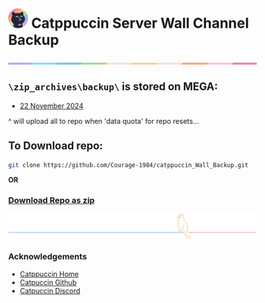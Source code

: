 # <img src="catppuccin.png" width="40px"/> Catppuccin Server Wall Channel Backup

<img src="banner_catpuccin_2.png" />

## `\zip_archives\backup\` is stored on MEGA:
- [22 November 2024](https://mega.nz/folder/BZxRyDqa#TN3AdsD9OgNpyqisaGhVBw)

^ will upload all to repo when 'data quota' for repo resets...

## 

## To Download repo:
```bash
git clone https://github.com/Courage-1984/catppuccin_Wall_Backup.git
```
**OR**

### [Download Repo as zip](https://github.com/Courage-1984/catppuccin_Wall_Backup/archive/refs/heads/main.zip)

<img src="cat_left.png" />


### Acknowledgements
* [Catppuccin Home](https://catppuccin.com/)
* [Catpuccin Github](https://github.com/catppuccin)
* [Catpuccin Discord](https://discord.com/servers/catppuccin-907385605422448742)

